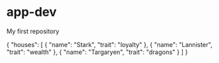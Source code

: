 # app-dev
My first repository

{
  "houses": [
    { "name": "Stark", "trait": "loyalty" },
    { "name": "Lannister", "trait": "wealth" },
    { "name": "Targaryen", "trait": "dragons" }
  ]
}

